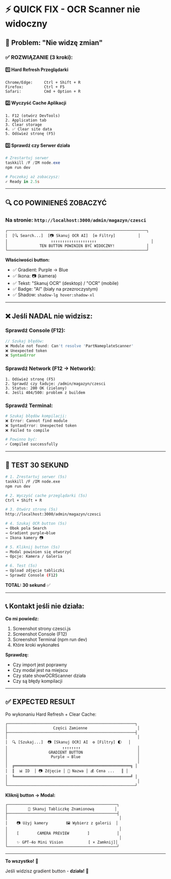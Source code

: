 # ⚡ QUICK FIX - OCR Scanner nie widoczny

## 🚨 Problem: "Nie widzę zmian"

### ✅ ROZWIĄZANIE (3 kroki):

#### **1️⃣ Hard Refresh Przeglądarki**
```
Chrome/Edge:     Ctrl + Shift + R
Firefox:         Ctrl + F5
Safari:          Cmd + Option + R
```

#### **2️⃣ Wyczyść Cache Aplikacji**
```
1. F12 (otwórz DevTools)
2. Application tab
3. Clear storage
4. ✅ Clear site data
5. Odśwież stronę (F5)
```

#### **3️⃣ Sprawdź czy Serwer działa**
```powershell
# Zrestartuj serwer
taskkill /F /IM node.exe
npm run dev

# Poczekaj aż zobaczysz:
✓ Ready in 2.5s
```

---

## 🔍 CO POWINIENEŚ ZOBACZYĆ

### **Na stronie:** `http://localhost:3000/admin/magazyn/czesci`

```
┌─────────────────────────────────────────────────────────────┐
│  [🔍 Search...]  [📷 Skanuj OCR AI]  [⚙️ Filtry]          │
│                   ↑↑↑↑↑↑↑↑↑↑↑↑↑↑↑↑↑↑↑↑                        │
│              TEN BUTTON POWINIEN BYĆ WIDOCZNY!              │
└─────────────────────────────────────────────────────────────┘
```

**Właściwości button:**
- ✅ Gradient: Purple → Blue
- ✅ Ikona: 📷 (kamera)
- ✅ Tekst: "Skanuj OCR" (desktop) / "OCR" (mobile)
- ✅ Badge: "AI" (biały na przezroczystym)
- ✅ Shadow: `shadow-lg hover:shadow-xl`

---

## ❌ Jeśli NADAL nie widzisz:

### **Sprawdź Console (F12):**
```javascript
// Szukaj błędów:
❌ Module not found: Can't resolve 'PartNameplateScanner'
❌ Unexpected token
❌ SyntaxError
```

### **Sprawdź Network (F12 → Network):**
```
1. Odśwież stronę (F5)
2. Sprawdź czy ładuje: /admin/magazyn/czesci
3. Status: 200 OK (zielony)
4. Jeśli 404/500: problem z buildem
```

### **Sprawdź Terminal:**
```powershell
# Szukaj błędów kompilacji:
❌ Error: Cannot find module
❌ SyntaxError: Unexpected token
❌ Failed to compile

# Powinno być:
✓ Compiled successfully
```

---

## 🎯 TEST 30 SEKUND

```bash
# 1. Zrestartuj serwer (5s)
taskkill /F /IM node.exe
npm run dev

# 2. Wyczyść cache przeglądarki (5s)
Ctrl + Shift + R

# 3. Otwórz stronę (5s)
http://localhost:3000/admin/magazyn/czesci

# 4. Szukaj OCR button (5s)
→ Obok pola Search
→ Gradient purple→blue
→ Ikona kamery 📷

# 5. Kliknij button (5s)
→ Modal powinien się otworzyć
→ Opcje: Kamera / Galeria

# 6. Test (5s)
→ Upload zdjęcie tabliczki
→ Sprawdź Console (F12)
```

**TOTAL: 30 sekund** ✅

---

## 📞 Kontakt jeśli nie działa:

**Co mi powiedz:**
1. Screenshot strony czesci.js
2. Screenshot Console (F12)
3. Screenshot Terminal (npm run dev)
4. Które kroki wykonałeś

**Sprawdzę:**
- Czy import jest poprawny
- Czy modal jest na miejscu
- Czy state showOCRScanner działa
- Czy są błędy kompilacji

---

## ✅ EXPECTED RESULT

Po wykonaniu Hard Refresh + Clear Cache:

```
┌────────────────────────────────────────────────────────┐
│                    Części Zamienne                      │
├────────────────────────────────────────────────────────┤
│                                                         │
│  🔍 [Szukaj...]  📷 [Skanuj OCR] AI  ⚙️ [Filtry] 🌓   │
│                        ↑↑↑↑↑↑↑↑                         │
│                  GRADIENT BUTTON                        │
│                   Purple → Blue                         │
│                                                         │
│  ╔═══════════════════════════════════════════════════╗ │
│  ║  📊 ID  │ 📷 Zdjęcie │ 📝 Nazwa │ 💰 Cena ...   ║ │
│  ╚═══════════════════════════════════════════════════╝ │
│                                                         │
└────────────────────────────────────────────────────────┘
```

**Kliknij button → Modal:**
```
┌────────────────────────────────────────────────┐
│         🤖 Skanuj Tabliczkę Znamionową         │
├────────────────────────────────────────────────┤
│                                                 │
│    📷 Użyj kamery        🖼️ Wybierz z galerii  │
│                                                 │
│    [        CAMERA PREVIEW        ]            │
│                                                 │
│    ✨ GPT-4o Mini Vision           [ × Zamknij]│
└────────────────────────────────────────────────┘
```

---

**To wszystko!** 🎉

Jeśli widzisz gradient button - **działa!** 🚀
